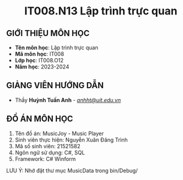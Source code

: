 <!-- Title -->
<h1 align="center"><b>IT008.N13 Lập trình trực quan</b></h1>

## GIỚI THIỆU MÔN HỌC
<a name="gioithieumonhoc"></a>
* **Tên môn học**: Lập trình trực quan
* **Mã môn học**: IT008
* **Lớp học**: IT008.O12
* **Năm học**: 2023-2024

## GIẢNG VIÊN HƯỚNG DẪN
<a name="giangvien"></a>
* Thầy **Huỳnh Tuấn Anh** - *anhht@uit.edu.vn*


## ĐỒ ÁN MÔN HỌC
<a name="tinhnang"></a>
1. Tên đồ án: MusicJoy - Music Player
2. Sinh viên thực hiện: Nguyễn Xuân Đăng Trình
3. Mã số sinh viên: 21521582
4. Ngôn ngữ sử dụng: C#, SQL
5. Framework: C# Winform

LƯU Ý: Nhớ đặt thư mục MusicData trong bin/Debug/





